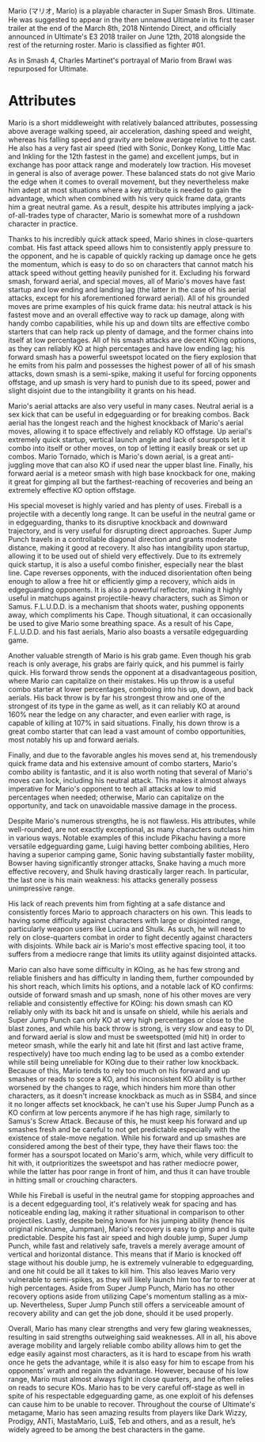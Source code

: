 Mario (マリオ, Mario) is a playable character in Super Smash Bros. Ultimate. He was suggested to appear in the then unnamed Ultimate in its first teaser trailer at the end of the March 8th, 2018 Nintendo Direct, and officially announced in Ultimate's E3 2018 trailer on June 12th, 2018 alongside the rest of the returning roster. Mario is classified as fighter #01.

As in Smash 4, Charles Martinet's portrayal of Mario from Brawl was repurposed for Ultimate.

# Attributes

Mario is a short middleweight with relatively balanced attributes, possessing above average walking speed, air acceleration, dashing speed and weight, whereas his falling speed and gravity are below average relative to the cast. He also has a very fast air speed (tied with Sonic, Donkey Kong, Little Mac and Inkling for the 12th fastest in the game) and excellent jumps, but in exchange has poor attack range and moderately low traction. His moveset in general is also of average power. These balanced stats do not give Mario the edge when it comes to overall movement, but they nevertheless make him adept at most situations where a key attribute is needed to gain the advantage, which when combined with his very quick frame data, grants him a great neutral game. As a result, despite his attributes implying a jack-of-all-trades type of character, Mario is somewhat more of a rushdown character in practice.

Thanks to his incredibly quick attack speed, Mario shines in close-quarters combat. His fast attack speed allows him to consistently apply pressure to the opponent, and he is capable of quickly racking up damage once he gets the momentum, which is easy to do so on characters that cannot match his attack speed without getting heavily punished for it. Excluding his forward smash, forward aerial, and special moves, all of Mario's moves have fast startup and low ending and landing lag (the latter in the case of his aerial attacks, except for his aforementioned forward aerial). All of his grounded moves are prime examples of his quick frame data: his neutral attack is his fastest move and an overall effective way to rack up damage, along with handy combo capabilities, while his up and down tilts are effective combo starters that can help rack up plenty of damage, and the former chains into itself at low percentages. All of his smash attacks are decent KOing options, as they can reliably KO at high percentages and have low ending lag; his forward smash has a powerful sweetspot located on the fiery explosion that he emits from his palm and possesses the highest power of all of his smash attacks, down smash is a semi-spike, making it useful for forcing opponents offstage, and up smash is very hard to punish due to its speed, power and slight disjoint due to the intangibility it grants on his head.

Mario's aerial attacks are also very useful in many cases. Neutral aerial is a sex kick that can be useful in edgeguarding or for breaking combos. Back aerial has the longest reach and the highest knockback of Mario's aerial moves, allowing it to space effectively and reliably KO offstage. Up aerial's extremely quick startup, vertical launch angle and lack of sourspots let it combo into itself or other moves, on top of letting it easily break or set up combos. Mario Tornado, which is Mario's down aerial, is a great anti-juggling move that can also KO if used near the upper blast line. Finally, his forward aerial is a meteor smash with high base knockback for one, making it great for gimping all but the farthest-reaching of recoveries and being an extremely effective KO option offstage.

His special moveset is highly varied and has plenty of uses. Fireball is a projectile with a decently long range. It can be useful in the neutral game or in edgeguarding, thanks to its disruptive knockback and downward trajectory, and is very useful for disrupting direct approaches. Super Jump Punch travels in a controllable diagonal direction and grants moderate distance, making it good at recovery. It also has intangibility upon startup, allowing it to be used out of shield very effectively. Due to its extremely quick startup, it is also a useful combo finisher, especially near the blast line. Cape reverses opponents, with the induced disorientation often being enough to allow a free hit or efficiently gimp a recovery, which aids in edgeguarding opponents. It is also a powerful reflector, making it highly useful in matchups against projectile-heavy characters, such as Simon or Samus. F.L.U.D.D. is a mechanism that shoots water, pushing opponents away, which compliments his Cape. Though situational, it can occasionally be used to give Mario some breathing space. As a result of his Cape, F.L.U.D.D. and his fast aerials, Mario also boasts a versatile edgeguarding game.

Another valuable strength of Mario is his grab game. Even though his grab reach is only average, his grabs are fairly quick, and his pummel is fairly quick. His forward throw sends the opponent at a disadvantageous position, where Mario can capitalize on their mistakes. His up throw is a useful combo starter at lower percentages, comboing into his up, down, and back aerials. His back throw is by far his strongest throw and one of the strongest of its type in the game as well, as it can reliably KO at around 160% near the ledge on any character, and even earlier with rage, is capable of killing at 107% in said situations. Finally, his down throw is a great combo starter that can lead a vast amount of combo opportunities, most notably his up and forward aerials.

Finally, and due to the favorable angles his moves send at, his tremendously quick frame data and his extensive amount of combo starters, Mario's combo ability is fantastic, and it is also worth noting that several of Mario's moves can lock, including his neutral attack. This makes it almost always imperative for Mario's opponent to tech all attacks at low to mid percentages when needed; otherwise, Mario can capitalize on the opportunity, and tack on unavoidable massive damage in the process.

Despite Mario's numerous strengths, he is not flawless. His attributes, while well-rounded, are not exactly exceptional, as many characters outclass him in various ways. Notable examples of this include Pikachu having a more versatile edgeguarding game, Luigi having better comboing abilities, Hero having a superior camping game, Sonic having substantially faster mobility, Bowser having significantly stronger attacks, Snake having a much more effective recovery, and Shulk having drastically larger reach. In particular, the last one is his main weakness: his attacks generally possess unimpressive range.

His lack of reach prevents him from fighting at a safe distance and consistently forces Mario to approach characters on his own. This leads to having some difficulty against characters with large or disjointed range, particularly weapon users like Lucina and Shulk. As such, he will need to rely on close-quarters combat in order to fight decently against characters with disjoints. While back air is Mario's most effective spacing tool, it too suffers from a mediocre range that limits its utility against disjointed attacks.

Mario can also have some difficulty in KOing, as he has few strong and reliable finishers and has difficulty in landing them, further compounded by his short reach, which limits his options, and a notable lack of KO confirms: outside of forward smash and up smash, none of his other moves are very reliable and consistently effective for KOing: his down smash can KO reliably only with its back hit and is unsafe on shield, while his aerials and Super Jump Punch can only KO at very high percentages or close to the blast zones, and while his back throw is strong, is very slow and easy to DI, and forward aerial is slow and must be sweetspotted (mid hit) in order to meteor smash, while the early hit and late hit (first and last active frame, respectively) have too much ending lag to be used as a combo extender while still being unreliable for KOing due to their rather low knockback. Because of this, Mario tends to rely too much on his forward and up smashes or reads to score a KO, and his inconsistent KO ability is further worsened by the changes to rage, which hinders him more than other characters, as it doesn't increase knockback as much as in SSB4, and since it no longer affects set knockback, he can't use his Super Jump Punch as a KO confirm at low percents anymore if he has high rage, similarly to Samus's Screw Attack. Because of this, he must keep his forward and up smashes fresh and be careful to not get predictable especially with the existence of stale-move negation. While his forward and up smashes are considered among the best of their type, they have their flaws too: the former has a sourspot located on Mario's arm, which, while very difficult to hit with, it outprioritizes the sweetspot and has rather mediocre power, while the latter has poor range in front of him, and thus it can have trouble in hitting small or crouching characters.

While his Fireball is useful in the neutral game for stopping approaches and is a decent edgeguarding tool, it's relatively weak for spacing and has noticeable ending lag, making it rather situational in comparison to other projectiles. Lastly, despite being known for his jumping ability (hence his original nickname, Jumpman), Mario's recovery is easy to gimp and is quite predictable. Despite his fast air speed and high double jump, Super Jump Punch, while fast and relatively safe, travels a merely average amount of vertical and horizontal distance. This means that if Mario is knocked off stage without his double jump, he is extremely vulnerable to edgeguarding, and one hit could be all it takes to kill him. This also leaves Mario very vulnerable to semi-spikes, as they will likely launch him too far to recover at high percentages. Aside from Super Jump Punch, Mario has no other recovery options aside from utilizing Cape's momentum stalling as a mix-up. Nevertheless, Super Jump Punch still offers a serviceable amount of recovery ability and can get the job done, should it be used properly.

Overall, Mario has many clear strengths and very few glaring weaknesses, resulting in said strengths outweighing said weaknesses. All in all, his above average mobility and largely reliable combo ability allows him to get the edge easily against most characters, as it is hard to escape from his wrath once he gets the advantage, while it is also easy for him to escape from his opponents’ wrath and regain the advantage. However, because of his low range, Mario must almost always fight in close quarters, and he often relies on reads to secure KOs. Mario has to be very careful off-stage as well in spite of his respectable edgeguarding game, as one exploit of his defenses can cause him to be unable to recover. Throughout the course of Ultimate's metagame, Mario has seen amazing results from players like Dark Wizzy, Prodigy, ANTi, MastaMario, Lui$, Teb and others, and as a result, he’s widely agreed to be among the best characters in the game.
